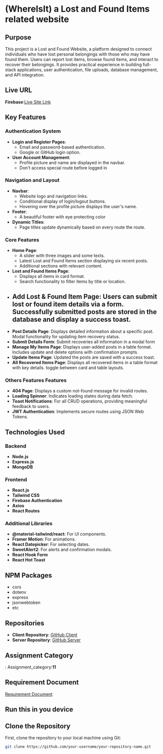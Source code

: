 # (WhereIsIt) a Lost and Found Items related website

## Purpose

This project is a Lost and Found Website, a platform designed to connect individuals who have lost personal belongings with those who may have found them. Users can report lost items, browse found items, and interact to recover their belongings. It provides practical experience in building full-stack applications, user authentication, file uploads, database management, and API integration.

## Live URL

**Firebase**:[Live Site Link](https://whereisit-84e04.web.app)

## Key Features

### Authentication System

- **Login and Register Pages**:
  - Email and password-based authentication.
  - Google or GitHub login option.
- **User Account Management**:
  - Profile picture and name are displayed in the navbar.
  - Don't access special route before logged in

### Navigation and Layout

- **Navbar**:
  - Website logo and navigation links.
  - Conditional display of login/logout buttons.
  - Hovering over the profile picture displays the user's name.
- **Footer**:
  - A beautiful footer with eye protecting color
- **Dynamic Titles**:
  - Page titles update dynamically based on every route the route.

### Core Features

- **Home Page**:
  - A slider with three images and some texts.
  - Latest Lost and Found Items section displaying six recent posts.
  - Additional sections with relevant content.
- **Lost and Found Items Page**:
  - Displays all items in card format.
  - Search functionality to filter items by title or location.
- ## **Add Lost & Found Item Page**: Users can submit lost or found item details via a form. Successfully submitted posts are stored in the database and display a success toast.
- **Post Details Page**: Displays detailed information about a specific post. Modal functionality for updating item recovery status.
- **Submit Details Form**: Submit recoveries all information in a modal form
- **Manage My Items Page**: Displays user-added posts in a table format. Includes update and delete options with confirmation prompts.
- **Update Items Page**: Updated the posts are saved with a success toast.
- **All Recovered Items Page**: Displays all recovered items in a table format with key details. toggle between card and table layouts.

### Others Features Features

- **404 Page**: Displays a custom not-found message for invalid routes.
- **Loading Spinner**: Indicates loading states during data fetch.
- **Toast Notifications**: For all CRUD operations, providing meaningful feedback to users.
- **JWT Authentication**: Implements secure routes using JSON Web Tokens.

## Technologies Used

### Backend

- **Node.js**
- **Express.js**
- **MongoDB**

### Frontend

- **React.js**
- **Tailwind CSS**
- **Firebase Authentication**
- **Axios**
- **React Routes**

### Additional Libraries

- **@material-tailwind/react**: For UI components.
- **Framer Motion**: For animations.
- **React Datepicker**: For selecting dates.
- **SweetAlert2**: For alerts and confirmation modals.
- **React Hook Form**
- **React Hot Toast**

## NPM Packages

- cors
- dotenv
- express
- jsonwebtoken
- etc

## Repositories

- **Client Repository**: [GitHub Client](https://classroom.github.com/a/OeQd7p08)
- **Server Repository**: [GitHub Server](https://classroom.github.com/a/Kdivoc6q)

## Assignment Category

: Assignment_category:**11**

## Requirement Document

[Requirement Document](https://docs.google.com/document/d/1dZq4ULnHorWnGcxBWFRcxq7a4wuGuxigUF-NY-uRX2o/edit?usp=sharing)

## Run this in you device

## Clone the Repository

First, clone the repository to your local machine using Git:

```bash
git clone https://github.com/your-username/your-repository-name.git
```
